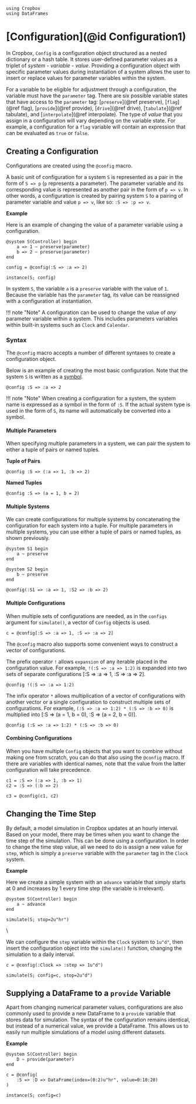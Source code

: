 ```@setup Cropbox
using Cropbox
using DataFrames
```

# [Configuration](@id Configuration1)

In Cropbox, `Config` is a configuration object structured as a nested dictionary or a hash table. It stores user-defined parameter values as a triplet of *system* - *variable* - *value*. Providing a configuration object with specific parameter values during instantiation of a system allows the user to insert or replace values for parameter variables within the system. 

For a variable to be eligible for adjustment through a configuration, the variable must have the `parameter` tag. There are six possible variable states that have access to the `parameter` tag: [`preserve`](@ref preserve), [`flag`](@ref flag), [`provide`](@ref provide), [`drive`](@ref drive), [`tabulate`](@ref tabulate), and [`interpolate`](@ref interpolate). The type of *value* that you assign in a configuration will vary depending on the variable state. For example, a configuration for a `flag` variable will contain an expression that can be evaluated as `true` or `false`.

## Creating a Configuration

Configurations are created using the `@config` macro. 

A basic unit of configuration for a system `S` is represented as a pair in the form of `S => p` (`p` represents a parameter). The parameter variable and its corresponding value is represented as another pair in the form of `p => v`. In other words, a configuration is created by pairing system `S` to a pairing of parameter variable and value `p => v`, like so: `:S => :p => v`.

**Example**

Here is an example of changing the value of a parameter variable using a configuration.

```@example Cropbox
@system S(Controller) begin
    a => 1 ~ preserve(parameter)
    b => 2 ~ preserve(parameter)
end

config = @config(:S => :a => 2)

instance(S; config)
```

In system `S`, the variable `a` is a `preserve` variable with the value of `1`. Because the variable has the `parameter` tag, its value can be reassigned with a configuration at instantiation.

!!! note "Note"
    A configuration can be used to change the value of *any* parameter variable within a system. This includes parameters variables within built-in systems such as `Clock` and `Calendar`.

### Syntax

The `@config` macro accepts a number of different syntaxes to create a configuration object.

Below is an example of creating the most basic configuration. Note that the system `S` is written as a [symbol](https://docs.julialang.org/en/v1/base/base/#Core.Symbol).

```@example Cropbox
@config :S => :a => 2
```

!!! note "Note"
    When creating a configuration for a system, the system name is expressed as a symbol in the form of `:S`. If the actual system type is used in the form of `S`, its name will automatically be converted into a symbol.

#### Multiple Parameters

When specifying multiple parameters in a system, we can pair the system to either a tuple of pairs or named tuples.

**Tuple of Pairs**
```@example Cropbox
@config :S => (:a => 1, :b => 2)
```

**Named Tuples**
```@example Cropbox
@config :S => (a = 1, b = 2)
```

#### Multiple Systems

We can create configurations for multiple systems by concatenating the configuration for each system into a tuple. For multiple parameters in multiple systems, you can use either a tuple of pairs or named tuples, as shown previously.

```@example Cropbox
@system S1 begin
    a ~ preserve
end

@system S2 begin
    b ~ preserve
end

@config(:S1 => :a => 1, :S2 => :b => 2)
```

#### Multiple Configurations

When multiple sets of configurations are needed, as in the `configs` argument for `simulate()`, a vector of `Config` objects is used. 

```@example Cropbox
c = @config[:S => :a => 1, :S => :a => 2]
```

The `@config` macro also supports some convenient ways to construct a vector of configurations. 

The prefix operator `!` allows `expansion` of any iterable placed in the configuration value. For example, `!(:S => :a => 1:2)` is expanded into two sets of separate configurations [:S => :a => 1, :S => :a => 2].

```@example Cropbox
@config !(:S => :a => 1:2)
```

The infix operator `*` allows multiplication of a vector of configurations with another vector or a single configuration to construct multiple sets of configurations. For example, `(:S => :a => 1:2) * (:S => :b => 0)` is multiplied into [:S => (a = 1, b = 0), :S => (a = 2, b = 0)].

```@example Cropbox
@config (:S => :a => 1:2) * (:S => :b => 0)
```

#### Combining Configurations

When you have multiple `Config` objects that you want to combine without making one from scratch, you can do that also using the `@config` macro. If there are variables with identical names, note that the value from the latter configuration will take precedence.

```@example Cropbox
c1 = :S => (:a => 1, :b => 1)
c2 = :S => (:b => 2)

c3 = @config(c1, c2)
```

## Changing the Time Step

By default, a model simulation in Cropbox updates at an hourly interval. Based on your model, there may be times when you want to change the time step of the simulation. This can be done using a configuration. In order to change the time step value, all we need to do is assign a new value for `step`, which is simply a `preserve` variable with the `parameter` tag in the `Clock` system.

**Example**

Here we create a simple system with an `advance` variable that simply starts at 0 and increases by 1 every time step (the variable is irrelevant).

```@example Cropbox
@system S(Controller) begin
    a ~ advance
end

simulate(S; stop=2u"hr")
```
\

We can configure the `step` variable within the `Clock` system to `1u"d"`, then insert the configuration object into the `simulate()` function, changing the simulation to a daily interval.

```@example Cropbox
c = @config(:Clock => :step => 1u"d")

simulate(S; config=c, stop=2u"d")
```

## Supplying a DataFrame to a `provide` Variable

Apart from changing numerical parameter values, configurations are also commonly used to provide a new DataFrame to a `provide` variable that stores data for simulation. The syntax of the configuration remains identical, but instead of a numerical value, we provide a DataFrame. This allows us to easily run multiple simulations of a model using different datasets.

**Example**

```@example Cropbox
@system S(Controller) begin
    D ~ provide(parameter)
end

c = @config(
    :S => :D => DataFrame(index=(0:2)u"hr", value=0:10:20)
)

instance(S; config=c)
```